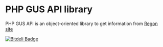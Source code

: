 PHP GUS API library
===================
PHP GUS API is an object-oriented library to get information from [Regon site](https://wyszukiwarkaregon.stat.gov.pl/appBIR/index.aspx)

[![Bitdeli Badge](https://d2weczhvl823v0.cloudfront.net/johnzuk/gusapi/trend.png)](https://bitdeli.com/free "Bitdeli Badge")


